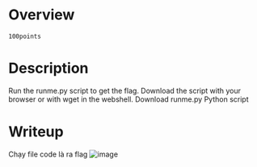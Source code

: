 # Overview #
`100points`

# Description #
Run the runme.py script to get the flag. Download the script with your browser or with wget in the webshell.
Download runme.py Python script

# Writeup #
Chạy file code là ra flag
![image](https://github.com/zangcinh/PicoCTF_Writeup/assets/173159694/d332810c-4907-4b44-9f2e-69696154d281)
